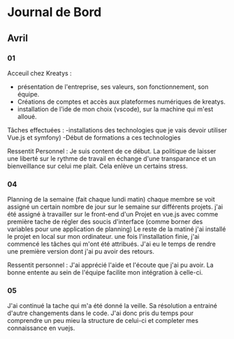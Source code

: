 # Journal de Bord

## Avril
### 01
Acceuil chez Kreatys :
 - présentation de l'entreprise, ses valeurs, son fonctionnement, son équipe.
 - Créations de comptes et accès aux plateformes numériques de kreatys.
 - installation de l'ide de mon choix (vscode), sur la machine qui m'est alloué.

Tâches effectuées :
-installations des technologies que je vais devoir utiliser Vue.js et symfony)
-Début de formations a ces technologies 

Ressentit Personnel :
Je suis content de ce début. La politique de laisser une liberté sur le rythme de travail en échange d'une transparance et un bienveillance sur celui me plait. 
Cela enlève un certains stress.
 
### 04
Planning de la semaine (fait chaque lundi matin)
chaque membre se voit assigné un certain nombre de jour sur le semaine sur différents projets.
j'ai été assigné à travailler sur le front-end d'un Projet en vue.js avec comme première tache de régler des soucis d'interface (comme borner des variables pour une application de planning)
Le reste de la matiné j'ai installé le projet en local sur mon ordinateur.
une fois l'installation finie, j'ai commencé les tâches qui m'ont  été attribués. J'ai eu le temps de rendre une première version dont j'ai pu avoir des retours.

Ressentit personnel : 
J'ai apprécié l'aide et l'écoute que j'ai pu avoir. La bonne entente au sein de l'équipe facilite mon intégration à celle-ci.

### 05
J'ai continué la tache qui m'a été donné la veille. Sa résolution a entrainé d'autre changements dans le code. J'ai donc pris du temps pour comprendre un peu mieu la structure de celui-ci et completer mes connaissance en vuejs.
